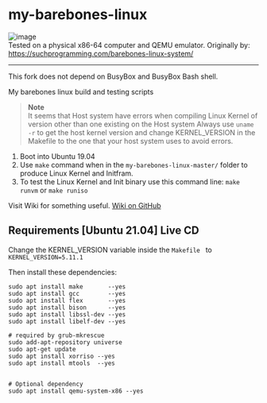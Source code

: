 # my-barebones-linux
![image](https://user-images.githubusercontent.com/21064622/135717759-275a0bc3-e919-4880-a8a5-32beb64a6e8a.png)  
Tested on a physical x86-64 computer and QEMU emulator.
Originally by: https://suchprogramming.com/barebones-linux-system/
___
This fork does not depend on BusyBox and BusyBox Bash shell.

My barebones linux build and testing scripts
> **Note**  
> It seems that Host system have errors when compiling Linux Kernel of version other than one existing on the Host system
> Always use `uname -r` to get the host kernel version and change KERNEL_VERSION in the Makefile to the one that your host system uses to avoid errors.

1. Boot into Ubuntu 19.04
2. Use `make` command when in the `my-barebones-linux-master/` folder to produce Linux Kernel and Initfram.
3. To test the Linux Kernel and Init binary use this command line: `make runvm` or `make runiso`


Visit Wiki for something useful. [Wiki on GitHub](https://github.com/vaido-world/my-barebones-linux/wiki)


## Requirements [Ubuntu 21.04] Live CD
Change the KERNEL_VERSION variable inside the `Makefile ` to `KERNEL_VERSION=5.11.1`

Then install these dependencies:
```
sudo apt install make       --yes
sudo apt install gcc        --yes
sudo apt install flex       --yes
sudo apt install bison      --yes
sudo apt install libssl-dev --yes
sudo apt install libelf-dev --yes

# required by grub-mkrescue 
sudo add-apt-repository universe
sudo apt-get update
sudo apt install xorriso --yes
sudo apt install mtools  --yes


# Optional dependency
sudo apt install qemu-system-x86 --yes

```
